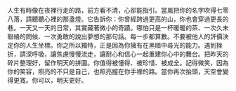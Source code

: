 人生有時像在夜裡行走的路，前方看不清，心卻能指引。當風把你的名字吹得七零八落，請聽聽心裡的那盞燈。它告訴你：你曾經跨過更高的山，你也會穿過更長的巷。一天又一天的日常，其實藏著微小的奇蹟。哪怕只是一杯暖暖的茶、一次久未聯絡的問候、一次勇敢的說出夢想的那句話。每一步都算數。不要被他人的評價決定你的人生坐標。你之所以獨特，正是因為你擁有在黑暗中尋光的能力。遇到挫折，請深呼吸，讓焦慮慢慢流走，讓耐心和信心一起重建你心中的舞台。把昨天的碎片整理好，留作明天的拼圖。你值得被懂得、被珍惜、被成全。記得微笑，因為你的笑容，照亮的不只是自己，也照亮握在你手裡的路。當你再次抬頭，天空會變得更寬。你可以，明天更好。